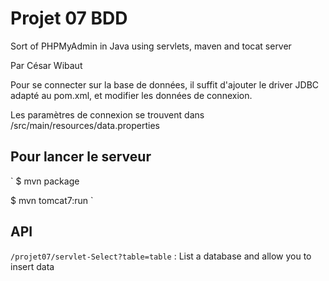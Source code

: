 # Projet 07 BDD

Sort of PHPMyAdmin in Java using servlets, maven and tocat server

Par César Wibaut


Pour se connecter sur la base de données, il suffit d'ajouter le driver JDBC adapté au pom.xml, et modifier les données de connexion.

Les paramètres de connexion se trouvent dans /src/main/resources/data.properties

## Pour lancer le serveur

`
$ mvn package

$ mvn tomcat7:run
`

## API

` /projet07/servlet-Select?table=table `  : List a database and allow you to insert data


